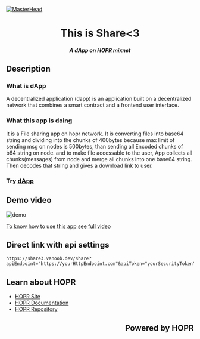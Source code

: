 [![MasterHead](https://user-images.githubusercontent.com/97467803/184258764-c681188d-2d77-44ba-8507-0f739499cfc6.png)](https://share3.vanoob.dev)


<h1 align="center">This is Share<3</h1>
<h5 align="center">A dApp on HOPR mixnet</h5>

## Description
### What is dApp 
A decentralized application (dapp) is an application built on a decentralized network that combines a smart contract and a frontend user interface.

### What this app is doing
It is a File sharing app on hopr network.
It is converting files into base64 string and dividing into the chunks of 400bytes because max limit of sending msg on nodes is 500bytes, than sending all Encoded chunks of b64 string on node.
and to make file accessable to the user, App collects all chunks(messages) from node and merge all chunks into one base64 string.
Then decodes that string and gives a download link to user.

### Try [dApp](https://share3.vanoob.dev)

## Demo video

![demo](https://user-images.githubusercontent.com/97467803/180613164-e9ad8594-c42c-4bdf-8bb1-1abe920585cf.gif)

[To know how to use this app see full video](https://vimeo.com/732748433)

## Direct link with api settings
```text
https://share3.vanoob.dev/share?apiEndpoint="https://yourHttpEndpoint.com"&apiToken="yourSecurityToken"
```


## Learn about HOPR

- [HOPR Site](https://hoprnet.org/)
- [HOPR Documentation](https://docs.hoprnet.org/)
- [HOPR Repository](https://github.com/hoprnet/hoprnet)

<h2 align="right">Powered by HOPR</h2>
